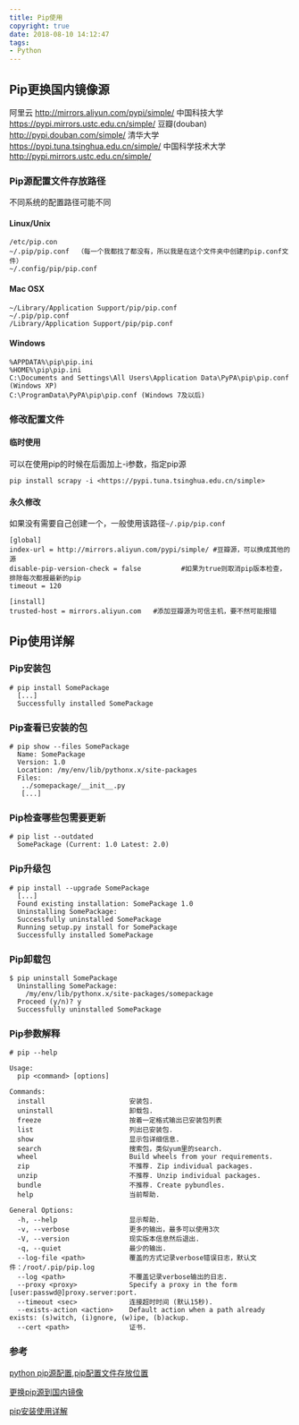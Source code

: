 ```yaml
---
title: Pip使用
copyright: true
date: 2018-08-10 14:12:47
tags:
- Python
---
```


## Pip更换国内镜像源

阿里云 <http://mirrors.aliyun.com/pypi/simple/> 
中国科技大学 <https://pypi.mirrors.ustc.edu.cn/simple/> 
豆瓣(douban) <http://pypi.douban.com/simple/> 
清华大学 <https://pypi.tuna.tsinghua.edu.cn/simple/> 
中国科学技术大学 <http://pypi.mirrors.ustc.edu.cn/simple/>

<!--more-->

### Pip源配置文件存放路径

不同系统的配置路径可能不同

#### Linux/Unix

```
/etc/pip.con
~/.pip/pip.conf  （每一个我都找了都没有，所以我是在这个文件夹中创建的pip.conf文件）
~/.config/pip/pip.conf 
```

#### Mac OSX

```
~/Library/Application Support/pip/pip.conf
~/.pip/pip.conf
/Library/Application Support/pip/pip.conf 
```

#### Windows

```
%APPDATA%\pip\pip.ini
%HOME%\pip\pip.ini
C:\Documents and Settings\All Users\Application Data\PyPA\pip\pip.conf (Windows XP)
C:\ProgramData\PyPA\pip\pip.conf (Windows 7及以后)
```

### 修改配置文件

#### 临时使用

可以在使用pip的时候在后面加上-i参数，指定pip源

```
pip install scrapy -i <https://pypi.tuna.tsinghua.edu.cn/simple>
```

#### 永久修改

如果没有需要自己创建一个，一般使用该路径`~/.pip/pip.conf`

```
[global]
index-url = http://mirrors.aliyun.com/pypi/simple/ #豆瓣源，可以换成其他的源         
disable-pip-version-check = false          #如果为true则取消pip版本检查，排除每次都报最新的pip
timeout = 120

[install]
trusted-host = mirrors.aliyun.com	#添加豆瓣源为可信主机，要不然可能报错
```

## Pip使用详解

### Pip安装包

```
# pip install SomePackage
  [...]
  Successfully installed SomePackage
```

### Pip查看已安装的包

```
# pip show --files SomePackage
  Name: SomePackage
  Version: 1.0
  Location: /my/env/lib/pythonx.x/site-packages
  Files:
   ../somepackage/__init__.py
   [...]
```

### Pip检查哪些包需要更新

```
# pip list --outdated
  SomePackage (Current: 1.0 Latest: 2.0)
```

### Pip升级包

```
# pip install --upgrade SomePackage
  [...]
  Found existing installation: SomePackage 1.0
  Uninstalling SomePackage:
  Successfully uninstalled SomePackage
  Running setup.py install for SomePackage
  Successfully installed SomePackage
```

### Pip卸载包

```
$ pip uninstall SomePackage
  Uninstalling SomePackage:
    /my/env/lib/pythonx.x/site-packages/somepackage
  Proceed (y/n)? y
  Successfully uninstalled SomePackage
```

### Pip参数解释

```
# pip --help
 
Usage:   
  pip <command> [options]
 
Commands:
  install                     安装包.
  uninstall                   卸载包.
  freeze                      按着一定格式输出已安装包列表
  list                        列出已安装包.
  show                        显示包详细信息.
  search                      搜索包，类似yum里的search.
  wheel                       Build wheels from your requirements.
  zip                         不推荐. Zip individual packages.
  unzip                       不推荐. Unzip individual packages.
  bundle                      不推荐. Create pybundles.
  help                        当前帮助.
 
General Options:
  -h, --help                  显示帮助.
  -v, --verbose               更多的输出，最多可以使用3次
  -V, --version               现实版本信息然后退出.
  -q, --quiet                 最少的输出.
  --log-file <path>           覆盖的方式记录verbose错误日志，默认文件：/root/.pip/pip.log
  --log <path>                不覆盖记录verbose输出的日志.
  --proxy <proxy>             Specify a proxy in the form [user:passwd@]proxy.server:port.
  --timeout <sec>             连接超时时间 (默认15秒).
  --exists-action <action>    Default action when a path already exists: (s)witch, (i)gnore, (w)ipe, (b)ackup.
  --cert <path>               证书.
```

### 参考

[python pip源配置,pip配置文件存放位置](https://blog.csdn.net/u013066730/article/details/54580789)

[更换pip源到国内镜像](https://blog.csdn.net/chenghuikai/article/details/55258957)

[pip安装使用详解](https://blog.csdn.net/u013066730/article/details/54580863)
